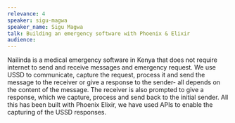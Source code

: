 ```yaml
---
relevance: 4
speaker: sigu-magwa
speaker_name: Sigu Magwa
talk: Building an emergency software with Phoenix & Elixir
audience: 
---
```

<p>Nailinda is a medical emergency software in Kenya that does not require internet to send and receive messages and emergency request. We use USSD to communicate, capture the request, process it and send the message to the receiver or give a response to the sender- all depends on the content of the message. The receiver is also prompted to give a response, which we capture, process and send back to the initial sender. All this has been built with Phoenix Elixir, we have used APIs to enable the capturing of the USSD responses.</p>
